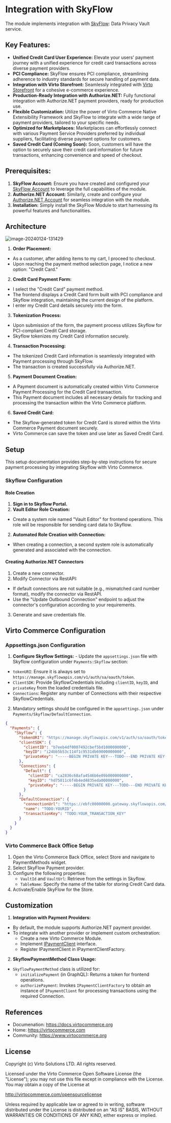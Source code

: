 # Integration with SkyFlow
The module implements integration with [SkyFlow](https://www.skyflow.com/): Data Privacy Vault service. 

## Key Features:
* **Unified Credit Card User Experience:** Elevate your users' payment journey with a unified experience for credit card transactions across diverse payment providers.
* **PCI Compliance:** SkyFlow ensures PCI compliance, streamlining adherence to industry standards for secure handling of payment data.
* **Integration with Virto Storefront:** Seamlessly integrated with [Virto Storefront](https://github.com/VirtoCommerce/vc-theme-b2b-vue) for a cohesive e-commerce experience.
* **Production-Ready Integration with Authorize.NET:** Fully functional integration with Authorize.NET payment providers, ready for production use.
* **Flexible Customization:** Utilize the power of Virto Commerce Native Extensibility Framework and SkyFlow to integrate with a wide range of payment providers, tailored to your specific needs.
* **Optimized for Marketplaces:** Marketplaces can effortlessly connect with various Payment Service Providers preferred by individual suppliers, facilitating diverse payment options for customers.
* **Saved Credit Card (Coming Soon):** Soon, customers will have the option to securely save their credit card information for future transactions, enhancing convenience and speed of checkout.

## Prerequisites:
1. **SkyFlow Account:** Ensure you have created and configured your [SkyFlow Account](https://www.skyflow.com/) to leverage the full capabilities of the module.
2. **Authorize.NET Account:** Similarly, create and configure your [Authorize.NET Account](https://www.authorize.net/) for seamless integration with the module.
3. **Installation:** Simply install the SkyFlow Module to start harnessing its powerful features and functionalities.

## Architecture

![image-20240124-131429](https://github.com/VirtoCommerce/vc-module-skyflow/assets/7639413/7bcd8edc-68fc-47ac-a13f-d38089064bdc)

1. **Order Placement:**
  * As a customer, after adding items to my cart, I proceed to checkout.
  * Upon reaching the payment method selection page, I notice a new option: "Credit Card."
2. **Credit Card Payment Form:**
  * I select the "Credit Card" payment method.
  * The frontend displays a Credit Card form built with PCI compliance and Skyflow integration, maintaining the current design of the platform.
  * I enter my Credit Card details securely into the form.
3. **Tokenization Process:**
  * Upon submission of the form, the payment process utilizes Skyflow for PCI-compliant Credit Card storage.
  * Skyflow tokenizes my Credit Card information securely.
4. **Transaction Processing:**
  * The tokenized Credit Card information is seamlessly integrated with Payment processing through SkyFlow.
  * The transaction is created successfully via Authorize.NET.
5. **Payment Document Creation:**
  * A Payment document is automatically created within Virto Commerce Payment Processing for the Credit Card transaction.
  * This Payment document includes all necessary details for tracking and processing the transaction within the Virto Commerce platform.
6. **Saved Credit Card:**
  * The Skyflow-generated token for Credit Card is stored within the Virto Commerce Payment document securely.
  * Virto Commerce can save the token and use later as Saved Credit Card.


## Setup

This setup documentation provides step-by-step instructions for secure payment processing by integrating Skyflow with Virto Commerce.

### Skyflow Configuration

#### Role Creation
1. **Sign in to Skyflow Portal.**
1. **Vault Editor Role Creation:**
  * Create a system role named "Vault Editor" for frontend operations. This role will be responsible for sending card data to Skyflow.
2. **Automated Role Creation with Connection:**
  * When creating a connection, a second system role is automatically generated and associated with the connection.

#### Creating Authorize.NET Connectors
1. Create a new connector.
2. Modify Connector via RestAPI:
  * If default connections are not suitable (e.g., mismatched card number format), modify the connector via RestAPI.
  * Use the "Update Outbound Connection" endpoint to adjust the connector's configuration according to your requirements.
3. Generate and save credentials file.

## Virto Commerce Configuration

### Appsettings.json Configuration

1. **Configure Skyflow Settings:** - Update the `appsettings.json` file with Skyflow configuration under `Payments:Skyflow` section:
  * `tokenURI`: Ensure it is always set to `https://manage.skyflowapis.com/v1/auth/sa/oauth/token`.
  * `ClientSDK`: Provide SkyflowCredentials including `clientID`, `keyID`, and `privateKey` from the loaded credentials file.
  * `Connections`: Register any number of Connections with their respective SkyflowCredentials.
2. Mandatory settings should be configured in the `appsettings.json` under `Payments/Skyflow/DefaultConnection`.

```json
{
  "Payments": {
    "Skyflow": {
      "tokenURI": "https://manage.skyflowapis.com/v1/auth/sa/oauth/token",
      "clientSDK": {
        "clientID": "b7eeb4df0007492cbef5bd1000000000",
        "keyID": "i24bb5b53c114f1c9531db69000000000",
        "privateKey": "-----BEGIN PRIVATE KEY---TODO---END PRIVATE KEY-----"
      },
      "Connections": {
        "Default": {
          "clientID": "ca2836c68afa4546b6e09b000000000",
          "keyID": "hd75811c6f4b4ed4835eda00000000",
          "privateKey": "-----BEGIN PRIVATE KEY---TODO---END PRIVATE KEY-----"
        }
      },
      "DefaultConnection": {
        "connectionUrl": "https://ebfc00000000.gateway.skyflowapis.com/v1/gateway/outboundRoutes/gfb5ce07e91340efac348a2df00000000/xml/v1/request.api",
        "name": "TODO:YOURID",
        "transactionKey": "TODO:YOUR_TRANSACTION_KEY"
      }
    }
  }
}
```

### Virto Commerce Back Office Setup
1. Open the Virto Commerce Back Office, select Store and navigate to PaymentMethods widget.
2. Select SkyFlow Payment provider.
3. Configure the following properties:
    * `VaultId` and `VaultUrl`: Retrieve from the settings in Skyflow.
    * `TableName`: Specify the name of the table for storing Credit Card data.
4. Activate/Enable SkyFlow for the Store.

## Customization
1. **Integration with Payment Providers:**
  * By default, the module supports Authorize.NET payment provider.
  * To integrate with another provider or implement custom orchestration:
    * Create a new Virto Commerce Module.
    * Implement [IPaymentClient](https://github.com/VirtoCommerce/vc-module-skyflow/blob/dev/src/VirtoCommerce.Skyflow.Core/Services/IPaymentClient.cs#L6) interface.
    * Register IPaymentClient in IPaymentClientFactory.
2. **SkyflowPaymentMethod Class Usage:**
  * `SkyflowPaymentMethod` class is utilized for:
    * `initializePayment` (in GraphQL): Returns a token for frontend operations.
    * `authorizePayment`: Invokes `IPaymentClientFactory` to obtain an instance of `IPaymentClient` for processing transactions using the required Connection.

## References
* Documenation: https://docs.virtocommerce.org
* Home: https://virtocommerce.com
* Community: https://www.virtocommerce.org

## License

Copyright (c) Virto Solutions LTD.  All rights reserved.

Licensed under the Virto Commerce Open Software License (the "License"); you
may not use this file except in compliance with the License. You may
obtain a copy of the License at

http://virtocommerce.com/opensourcelicense

Unless required by applicable law or agreed to in writing, software
distributed under the License is distributed on an "AS IS" BASIS,
WITHOUT WARRANTIES OR CONDITIONS OF ANY KIND, either express or
implied.









